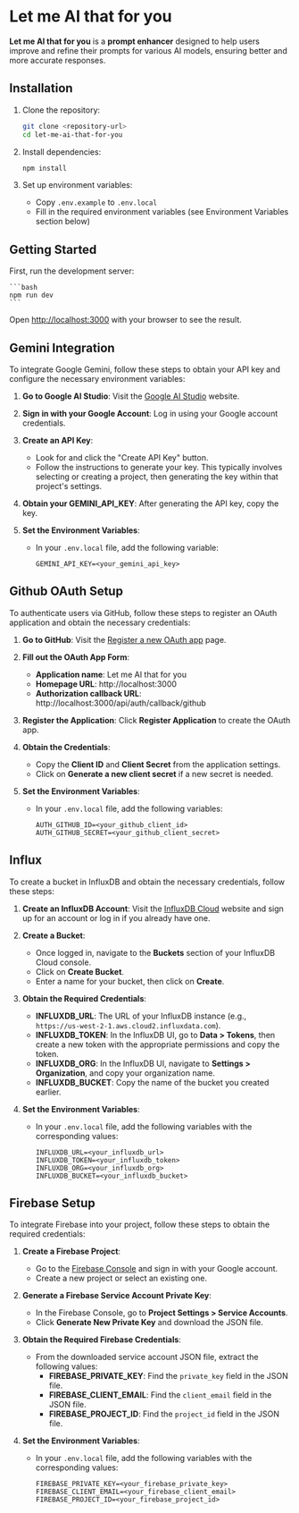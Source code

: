 # Let me AI that for you

**Let me AI that for you** is a **prompt enhancer** designed to help users improve and refine their prompts for various AI models, ensuring better and more accurate responses.

## Installation

1. Clone the repository:
    ```bash
    git clone <repository-url>
    cd let-me-ai-that-for-you
    ```

2. Install dependencies:
    ```bash
    npm install
    ```

3. Set up environment variables:
    - Copy `.env.example` to `.env.local`
    - Fill in the required environment variables (see Environment Variables section below)

## Getting Started

First, run the development server:

    ```bash
    npm run dev
    ```

Open [http://localhost:3000](http://localhost:3000) with your browser to see the result.


## Gemini Integration

To integrate Google Gemini, follow these steps to obtain your API key and configure the necessary environment variables:

1. **Go to Google AI Studio**: Visit the [Google AI Studio](https://ai.google.dev/gemini-api/docs/api-key?hl=en) website.
2. **Sign in with your Google Account**: Log in using your Google account credentials.
3. **Create an API Key**: 
    - Look for and click the "Create API Key" button.
    - Follow the instructions to generate your key. This typically involves selecting or creating a project, then generating the key within that project's settings.
4. **Obtain your GEMINI_API_KEY**: After generating the API key, copy the key.

5. **Set the Environment Variables**:
    - In your `.env.local` file, add the following variable:
      ```env
      GEMINI_API_KEY=<your_gemini_api_key>
      ```

## Github OAuth Setup

To authenticate users via GitHub, follow these steps to register an OAuth application and obtain the necessary credentials:

1. **Go to GitHub**: Visit the [Register a new OAuth app](https://github.com/settings/applications/new) page.
2. **Fill out the OAuth App Form**:
    - **Application name**: Let me AI that for you
    - **Homepage URL**: http://localhost:3000
    - **Authorization callback URL**: http://localhost:3000/api/auth/callback/github
3. **Register the Application**: Click **Register Application** to create the OAuth app.
4. **Obtain the Credentials**:
    - Copy the **Client ID** and **Client Secret** from the application settings.
    - Click on **Generate a new client secret** if a new secret is needed.

5. **Set the Environment Variables**:
    - In your `.env.local` file, add the following variables:
      ```env
      AUTH_GITHUB_ID=<your_github_client_id>
      AUTH_GITHUB_SECRET=<your_github_client_secret>
      ```

## Influx

To create a bucket in InfluxDB and obtain the necessary credentials, follow these steps:

1. **Create an InfluxDB Account**: Visit the [InfluxDB Cloud](https://cloud.influxdata.com/) website and sign up for an account or log in if you already have one.

2. **Create a Bucket**:
    - Once logged in, navigate to the **Buckets** section of your InfluxDB Cloud console.
    - Click on **Create Bucket**.
    - Enter a name for your bucket, then click on **Create**.

3. **Obtain the Required Credentials**:
    - **INFLUXDB_URL**: The URL of your InfluxDB instance (e.g., `https://us-west-2-1.aws.cloud2.influxdata.com`).
    - **INFLUXDB_TOKEN**: In the InfluxDB UI, go to **Data > Tokens**, then create a new token with the appropriate permissions and copy the token.
    - **INFLUXDB_ORG**: In the InfluxDB UI, navigate to **Settings > Organization**, and copy your organization name.
    - **INFLUXDB_BUCKET**: Copy the name of the bucket you created earlier.

4. **Set the Environment Variables**:
    - In your `.env.local` file, add the following variables with the corresponding values:
      ```env
      INFLUXDB_URL=<your_influxdb_url>
      INFLUXDB_TOKEN=<your_influxdb_token>
      INFLUXDB_ORG=<your_influxdb_org>
      INFLUXDB_BUCKET=<your_influxdb_bucket>
      ```

## Firebase Setup

To integrate Firebase into your project, follow these steps to obtain the required credentials:

1. **Create a Firebase Project**: 
    - Go to the [Firebase Console](https://console.firebase.google.com/) and sign in with your Google account.
    - Create a new project or select an existing one.

2. **Generate a Firebase Service Account Private Key**:
    - In the Firebase Console, go to **Project Settings > Service Accounts**.
    - Click **Generate New Private Key** and download the JSON file.

3. **Obtain the Required Firebase Credentials**:
    - From the downloaded service account JSON file, extract the following values:
      - **FIREBASE_PRIVATE_KEY**: Find the `private_key` field in the JSON file.
      - **FIREBASE_CLIENT_EMAIL**: Find the `client_email` field in the JSON file.
      - **FIREBASE_PROJECT_ID**: Find the `project_id` field in the JSON file.

4. **Set the Environment Variables**:
    - In your `.env.local` file, add the following variables with the corresponding values:
      ```env
      FIREBASE_PRIVATE_KEY=<your_firebase_private_key>
      FIREBASE_CLIENT_EMAIL=<your_firebase_client_email>
      FIREBASE_PROJECT_ID=<your_firebase_project_id>
      ```
